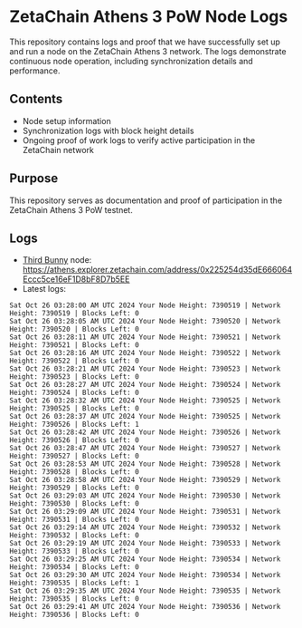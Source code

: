 # ZetaChain Athens 3 PoW Node Logs
This repository contains logs and proof that we have successfully set up and run a node on the ZetaChain Athens 3 network. The logs demonstrate continuous node operation, including synchronization details and performance.

## Contents
- Node setup information
- Synchronization logs with block height details
- Ongoing proof of work logs to verify active participation in the ZetaChain network

## Purpose
This repository serves as documentation and proof of participation in the ZetaChain Athens 3 PoW testnet.

## Logs

- [Third Bunny](https://thirdbunny.xyz/) node: https://athens.explorer.zetachain.com/address/0x225254d35dE666064Eccc5ce16eF1D8bF8D7b5EE
- Latest logs:
```
Sat Oct 26 03:28:00 AM UTC 2024 Your Node Height: 7390519 | Network Height: 7390519 | Blocks Left: 0
Sat Oct 26 03:28:05 AM UTC 2024 Your Node Height: 7390520 | Network Height: 7390520 | Blocks Left: 0
Sat Oct 26 03:28:11 AM UTC 2024 Your Node Height: 7390521 | Network Height: 7390521 | Blocks Left: 0
Sat Oct 26 03:28:16 AM UTC 2024 Your Node Height: 7390522 | Network Height: 7390522 | Blocks Left: 0
Sat Oct 26 03:28:21 AM UTC 2024 Your Node Height: 7390523 | Network Height: 7390523 | Blocks Left: 0
Sat Oct 26 03:28:27 AM UTC 2024 Your Node Height: 7390524 | Network Height: 7390524 | Blocks Left: 0
Sat Oct 26 03:28:32 AM UTC 2024 Your Node Height: 7390525 | Network Height: 7390525 | Blocks Left: 0
Sat Oct 26 03:28:37 AM UTC 2024 Your Node Height: 7390525 | Network Height: 7390526 | Blocks Left: 1
Sat Oct 26 03:28:42 AM UTC 2024 Your Node Height: 7390526 | Network Height: 7390526 | Blocks Left: 0
Sat Oct 26 03:28:47 AM UTC 2024 Your Node Height: 7390527 | Network Height: 7390527 | Blocks Left: 0
Sat Oct 26 03:28:53 AM UTC 2024 Your Node Height: 7390528 | Network Height: 7390528 | Blocks Left: 0
Sat Oct 26 03:28:58 AM UTC 2024 Your Node Height: 7390529 | Network Height: 7390529 | Blocks Left: 0
Sat Oct 26 03:29:03 AM UTC 2024 Your Node Height: 7390530 | Network Height: 7390530 | Blocks Left: 0
Sat Oct 26 03:29:09 AM UTC 2024 Your Node Height: 7390531 | Network Height: 7390531 | Blocks Left: 0
Sat Oct 26 03:29:14 AM UTC 2024 Your Node Height: 7390532 | Network Height: 7390532 | Blocks Left: 0
Sat Oct 26 03:29:19 AM UTC 2024 Your Node Height: 7390533 | Network Height: 7390533 | Blocks Left: 0
Sat Oct 26 03:29:25 AM UTC 2024 Your Node Height: 7390534 | Network Height: 7390534 | Blocks Left: 0
Sat Oct 26 03:29:30 AM UTC 2024 Your Node Height: 7390534 | Network Height: 7390535 | Blocks Left: 1
Sat Oct 26 03:29:35 AM UTC 2024 Your Node Height: 7390535 | Network Height: 7390535 | Blocks Left: 0
Sat Oct 26 03:29:41 AM UTC 2024 Your Node Height: 7390536 | Network Height: 7390536 | Blocks Left: 0
```
